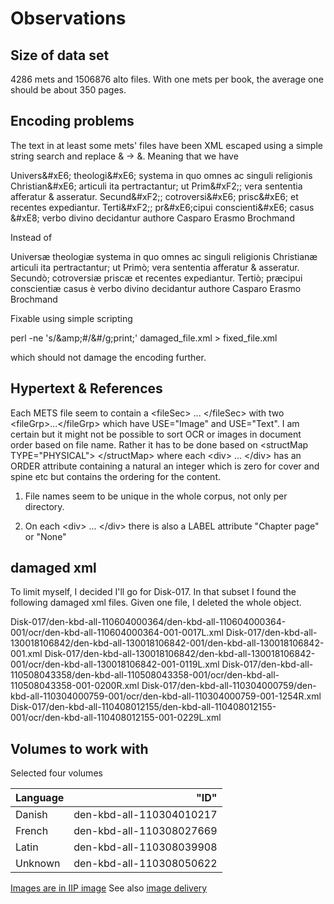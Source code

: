 # Observations

## Size of data set

4286 mets and 1506876 alto files. With one mets per book, the average one should be about 350 pages. 

## Encoding problems 

The text in at least some mets' files have been XML escaped using a simple string search and replace & -> &amp;. Meaning that we have 

Univers&amp;#xE6; theologi&amp;#xE6; systema in quo omnes ac singuli religionis Christian&amp;#xE6; articuli ita pertractantur; ut Prim&amp;#xF2;; vera sententia afferatur &amp; asseratur. Secund&amp;#xF2;; cotroversi&amp;#xE6; prisc&amp;#xE6; et recentes expediantur. Terti&amp;#xF2;; pr&amp;#xE6;cipui conscienti&amp;#xE6; casus &amp;#xE8; verbo divino decidantur authore Casparo Erasmo Brochmand

Instead of

Universæ theologiæ systema in quo omnes ac singuli religionis Christianæ articuli ita pertractantur; ut Primò; vera sententia afferatur &amp; asseratur. Secundò; cotroversiæ priscæ et recentes expediantur. Tertiò; præcipui conscientiæ casus è verbo divino decidantur authore Casparo Erasmo Brochmand

Fixable using simple scripting

 perl -ne 's/&amp;amp;#/&#/g;print;' damaged_file.xml > fixed_file.xml

which should not damage the encoding further.

## Hypertext & References

Each METS file seem to contain a &lt;fileSec> ... &lt;/fileSec> with two &lt;fileGrp>...&lt;/fileGrp> which have USE="Image" and USE="Text". I am certain but it might not be possible to sort OCR or images in document order based on file name. Rather it has to be done based on &lt;structMap TYPE="PHYSICAL"> &lt;/structMap> where each &lt;div> ... &lt;/div> has an ORDER attribute containing a natural an integer which is zero for cover and spine etc but contains the ordering for the content.

1. File names seem to be unique in the whole corpus, not only per directory.

2. On each &lt;div> ... &lt;/div> there is also a LABEL attribute "Chapter page" or "None"

## damaged xml

To limit myself, I decided I'll go for Disk-017. In that subset I found the following damaged xml files. Given one file, I deleted the whole object.

Disk-017/den-kbd-all-110604000364/den-kbd-all-110604000364-001/ocr/den-kbd-all-110604000364-001-0017L.xml
Disk-017/den-kbd-all-130018106842/den-kbd-all-130018106842-001/den-kbd-all-130018106842-001.xml
Disk-017/den-kbd-all-130018106842/den-kbd-all-130018106842-001/ocr/den-kbd-all-130018106842-001-0119L.xml
Disk-017/den-kbd-all-110508043358/den-kbd-all-110508043358-001/ocr/den-kbd-all-110508043358-001-0200R.xml
Disk-017/den-kbd-all-110304000759/den-kbd-all-110304000759-001/ocr/den-kbd-all-110304000759-001-1254R.xml
Disk-017/den-kbd-all-110408012155/den-kbd-all-110408012155-001/ocr/den-kbd-all-110408012155-001-0229L.xml

## Volumes to work with

Selected four volumes

| Language | "ID" |
|:---------|-----:|
| Danish | den-kbd-all-110304010217 | 
| French | den-kbd-all-110308027669 |
| Latin  | den-kbd-all-110308039908 |
| Unknown| den-kbd-all-110308050622 |

[Images are in IIP image](http://kb-images.kb.dk/public/pq/den-kbd-all-110304010217/den-kbd-all-110304010217-000/den-kbd-all-110304010217-000-0000B/full/full/0/native.jpg) See also [image delivery](https://github.com/Det-Kongelige-Bibliotek/access-digital-objects/blob/master/image-delivery.md#constructing-iiif-uris)

